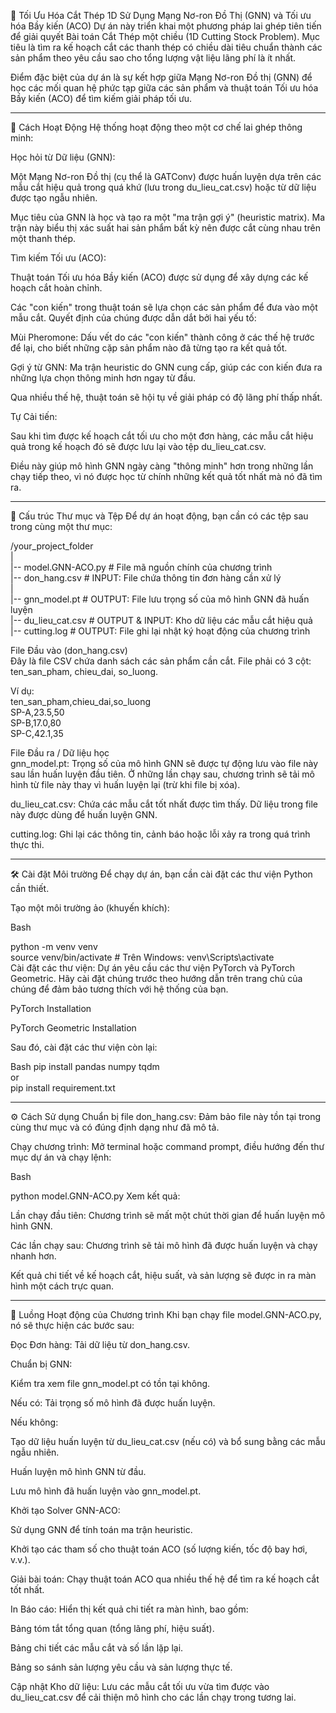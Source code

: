 🤖 Tối Ưu Hóa Cắt Thép 1D Sử Dụng Mạng Nơ-ron Đồ Thị (GNN) và Tối ưu hóa Bầy kiến (ACO)
Dự án này triển khai một phương pháp lai ghép tiên tiến để giải quyết Bài toán Cắt Thép một chiều (1D Cutting Stock Problem). 
Mục tiêu là tìm ra kế hoạch cắt các thanh thép có chiều dài tiêu 
chuẩn thành các sản phẩm theo yêu cầu sao cho tổng lượng vật liệu lãng phí là ít nhất.

Điểm đặc biệt của dự án là sự kết hợp giữa Mạng Nơ-ron Đồ thị (GNN) để học các mối quan hệ phức tạp giữa các sản phẩm và thuật toán Tối ưu hóa Bầy kiến (ACO) để tìm kiếm giải pháp tối ưu.

--------------------------------------------------------------------------------------------------------------------------------

🚀 Cách Hoạt Động
Hệ thống hoạt động theo một cơ chế lai ghép thông minh:

Học hỏi từ Dữ liệu (GNN):

Một Mạng Nơ-ron Đồ thị (cụ thể là GATConv) được huấn luyện dựa trên các mẫu cắt hiệu quả trong quá khứ (lưu trong du_lieu_cat.csv) hoặc từ dữ liệu được tạo ngẫu nhiên.

Mục tiêu của GNN là học và tạo ra một "ma trận gợi ý" (heuristic matrix). Ma trận này biểu thị xác suất hai sản phẩm bất kỳ nên được cắt cùng nhau trên một thanh thép.

Tìm kiếm Tối ưu (ACO):

Thuật toán Tối ưu hóa Bầy kiến (ACO) được sử dụng để xây dựng các kế hoạch cắt hoàn chỉnh.

Các "con kiến" trong thuật toán sẽ lựa chọn các sản phẩm để đưa vào một mẫu cắt. Quyết định của chúng được dẫn dắt bởi hai yếu tố:

Mùi Pheromone: Dấu vết do các "con kiến" thành công ở các thế hệ trước để lại, cho biết những cặp sản phẩm nào đã từng tạo ra kết quả tốt.

Gợi ý từ GNN: Ma trận heuristic do GNN cung cấp, giúp các con kiến đưa ra những lựa chọn thông minh hơn ngay từ đầu.

Qua nhiều thế hệ, thuật toán sẽ hội tụ về giải pháp có độ lãng phí thấp nhất.

Tự Cải tiến:

Sau khi tìm được kế hoạch cắt tối ưu cho một đơn hàng, các mẫu cắt hiệu quả trong kế hoạch đó sẽ được lưu lại vào tệp du_lieu_cat.csv.

Điều này giúp mô hình GNN ngày càng "thông minh" hơn trong những lần chạy tiếp theo, vì nó được học từ chính những kết quả tốt nhất mà nó đã tìm ra.

--------------------------------------------------------------------------------------------------------------------------------

📁 Cấu trúc Thư mục và Tệp
Để dự án hoạt động, bạn cần có các tệp sau trong cùng một thư mục:

/your_project_folder    
  |    
  |-- model.GNN-ACO.py               # File mã nguồn chính của chương trình    
  |-- don_hang.csv                   # INPUT: File chứa thông tin đơn hàng cần xử lý    
  |     
  |-- gnn_model.pt                   # OUTPUT: File lưu trọng số của mô hình GNN đã huấn luyện    
  |-- du_lieu_cat.csv                # OUTPUT & INPUT: Kho dữ liệu các mẫu cắt hiệu quả    
  |-- cutting.log                    # OUTPUT: File ghi lại nhật ký hoạt động của chương trình    
  
File Đầu vào (don_hang.csv)  
Đây là file CSV chứa danh sách các sản phẩm cần cắt. File phải có 3 cột: ten_san_pham, chieu_dai, so_luong.  

Ví dụ:   
  ten_san_pham,chieu_dai,so_luong  
  SP-A,23.5,50  
  SP-B,17.0,80  
  SP-C,42.1,35  
  
File Đầu ra / Dữ liệu học  
gnn_model.pt: Trọng số của mô hình GNN sẽ được tự động lưu vào file này sau lần huấn luyện đầu tiên. Ở những lần chạy sau, chương trình sẽ tải mô hình từ file này thay vì huấn luyện lại (trừ khi file bị xóa).

du_lieu_cat.csv: Chứa các mẫu cắt tốt nhất được tìm thấy. Dữ liệu trong file này được dùng để huấn luyện GNN.

cutting.log: Ghi lại các thông tin, cảnh báo hoặc lỗi xảy ra trong quá trình thực thi.

--------------------------------------------------------------------------------------------------------------------------------

🛠️ Cài đặt Môi trường
Để chạy dự án, bạn cần cài đặt các thư viện Python cần thiết.

Tạo một môi trường ảo (khuyến khích):

Bash

python -m venv venv  
source venv/bin/activate  # Trên Windows: venv\Scripts\activate  
Cài đặt các thư viện: Dự án yêu cầu các thư viện PyTorch và PyTorch Geometric. Hãy cài đặt chúng trước theo hướng dẫn trên trang chủ của chúng để đảm bảo tương thích với hệ thống của bạn.

PyTorch Installation  

PyTorch Geometric Installation  

Sau đó, cài đặt các thư viện còn lại:  

Bash
  pip install pandas numpy tqdm  
  or   
  pip install requirement.txt  

--------------------------------------------------------------------------------------------------------------------------------

⚙️ Cách Sử dụng
Chuẩn bị file don_hang.csv: Đảm bảo file này tồn tại trong cùng thư mục và có đúng định dạng như đã mô tả.

Chạy chương trình: Mở terminal hoặc command prompt, điều hướng đến thư mục dự án và chạy lệnh:

Bash

python model.GNN-ACO.py
Xem kết quả:

Lần chạy đầu tiên: Chương trình sẽ mất một chút thời gian để huấn luyện mô hình GNN.

Các lần chạy sau: Chương trình sẽ tải mô hình đã được huấn luyện và chạy nhanh hơn.

Kết quả chi tiết về kế hoạch cắt, hiệu suất, và sản lượng sẽ được in ra màn hình một cách trực quan.

--------------------------------------------------------------------------------------------------------------------------------

📜 Luồng Hoạt động của Chương trình
Khi bạn chạy file model.GNN-ACO.py, nó sẽ thực hiện các bước sau:

Đọc Đơn hàng: Tải dữ liệu từ don_hang.csv.

Chuẩn bị GNN:

Kiểm tra xem file gnn_model.pt có tồn tại không.

Nếu có: Tải trọng số mô hình đã được huấn luyện.

Nếu không:

Tạo dữ liệu huấn luyện từ du_lieu_cat.csv (nếu có) và bổ sung bằng các mẫu ngẫu nhiên.

Huấn luyện mô hình GNN từ đầu.

Lưu mô hình đã huấn luyện vào gnn_model.pt.

Khởi tạo Solver GNN-ACO:

Sử dụng GNN để tính toán ma trận heuristic.

Khởi tạo các tham số cho thuật toán ACO (số lượng kiến, tốc độ bay hơi, v.v.).

Giải bài toán: Chạy thuật toán ACO qua nhiều thế hệ để tìm ra kế hoạch cắt tốt nhất.

In Báo cáo: Hiển thị kết quả chi tiết ra màn hình, bao gồm:

Bảng tóm tắt tổng quan (tổng lãng phí, hiệu suất).

Bảng chi tiết các mẫu cắt và số lần lặp lại.

Bảng so sánh sản lượng yêu cầu và sản lượng thực tế.

Cập nhật Kho dữ liệu: Lưu các mẫu cắt tối ưu vừa tìm được vào du_lieu_cat.csv để cải thiện mô hình cho các lần chạy trong tương lai.
